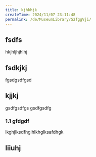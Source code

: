 ```yaml
---
title: kjhkhjk
createTime: 2024/11/07 23:11:48
permalink: /de/MuseumLibrary/S2fggVji/
---
```



## fsdfs
hkjhljhjhlhj
## fsdkjkj

fgsdgsdfgsd

## kjjkj

gsdfgsdfgs
gsdfgsdfg

### 1.1 gfdgdf


lkghjlksdfhglhlkhglksafdhgk

## liiuhj

